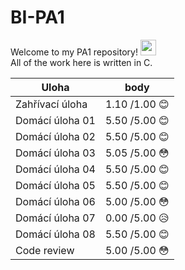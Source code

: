 # BI-PA1

Welcome to my PA1 repository! <img src="https://media.giphy.com/media/hvRJCLFzcasrR4ia7z/giphy.gif" width="25px">  
All of the work here is written in C.

|Uloha            | body  |
|-----------------|-------|
| Zahřívací úloha	| 1.10 /1.00 :blush:	|
| Domácí úloha 01	| 5.50 /5.00 :blush:	|
| Domácí úloha 02	| 5.50 /5.00 :blush:	|
| Domácí úloha 03	| 5.05 /5.00 :flushed:	|
| Domácí úloha 04	| 5.50 /5.00 :blush:	|
| Domácí úloha 05	| 5.50 /5.00 :blush:	|
| Domácí úloha 06	| 5.00 /5.00 :flushed:	|
| Domácí úloha 07	| 0.00 /5.00 :disappointed_relieved:	|
| Domácí úloha 08	| 5.50 /5.00 :blush:	|
| Code review	    | 5.00 /5.00 :flushed:	|
